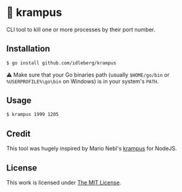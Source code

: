 # :japanese_ogre: krampus

CLI tool to kill one or more processes by their port number.

## Installation

```sh
$ go install github.com/idleberg/krampus
```

:warning: Make sure that your Go binaries path (usually `$HOME/go/bin` or `%USERPROFILE%\go\bin` on Windows) is in your system's `PATH`.

## Usage

```sh
$ krampus 1999 1205
```

## Credit

This tool was hugely inspired by Mario Nebl's [krampus](https://www.npmjs.com/package/krampus) for NodeJS.

## License

This work is licensed under [The MIT License](LICENSE).
  
